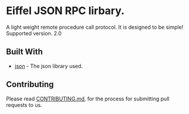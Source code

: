 # Eiffel JSON RPC lirbary.

A light weight remote procedure call protocol. It is designed to be simple!
Supported version. 2.0

## Built With 

* [json](https://github.com/eiffelhub/json/) - The json library used.

## Contributing

Please read [CONTRIBUTING.md](https://github.com/jvelilla/json_rpc/blob/master/CONTRIBUTING.md), for the process for submitting pull requests to us.


